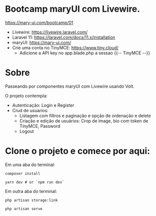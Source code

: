 # Bootcamp maryUI com Livewire.

https://mary-ui.com/bootcamp/01

- Livewire: https://livewire.laravel.com/
- Laravel 11: https://laravel.com/docs/11.x/installation
- maryUI: https://mary-ui.com/
- Crie uma conta no TinyMCE: https://www.tiny.cloud/
    - Adicione a API key no app.blade.php a sessao {{-- TinyMCE --}}

# Sobre

Passeando por componentes maryUI com Livewire usando Volt. 

O projeto contempla:

- Autenticação: Login e Register
- Crud de usuarios: 
    - Listagem com filtros e paginação e opção de ordenação e delete
    - Criação e edição de usuários: Crop de image, bio com token de TinyMCE, Password
    - Logout

# Clone o projeto e comece por aqui:

Em uma aba do terminal:

```
composer install
```

```
yarn dev # or `npm run dev`
```

Em outra aba do terminal:

```
php artisan storage:link
```

```
php artisan serve
```
